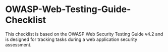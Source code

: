 # OWASP-Web-Testing-Guide-Checklist
This checklist is based on the OWASP Web Security Testing Guide v4.2 and is designed for tracking tasks during a web application security assessment.
